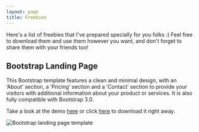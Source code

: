 ```yaml
---
layout: page
title: Freebies
---
```

Here's a list of freebies that I've prepared specially for you folks :) Feel free to download them and use them however you want, and don't forget to share them with your friends too!

## Bootstrap Landing Page

This Bootstrap template features a clean and minimal design, with an ‘About’ section, a ‘Pricing’ section and a ‘Contact’ section to provide your visitors with additional information about your product or services. It is also fully compatible with Bootstrap 3.0.

<p>Take a look at the demo <a href="http://brunotandev.github.io/bootstrap-landing-page">here</a> or click <a href="https://github.com/brunotandev/bootstrap-landing-page/archive/master.zip">here</a> to download it right away.</p>

<img src="http://brunotandev.github.io/assets/bootstrap-landing-page.png" alt="Bootstrap landing page template">
